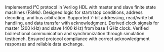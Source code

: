 Implemented I²C protocol in Verilog HDL with master and slave finite state machines (FSMs).
Designed logic for start/stop conditions, address decoding, and bus arbitration.
Supported 7-bit addressing, read/write bit handling, and data transfer with acknowledgment.
Derived clock signals for master (200 kHz) and slave (400 kHz) from base 1 GHz clock.
Verified bidirectional communication and synchronization through simulation testbench.
Ensured protocol compliance with correct acknowledgment responses and reliable data exchange.
